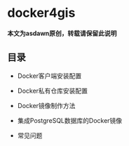 # docker4gis

**本文为asdawn原创，转载请保留此说明**


## 目录

+ Docker客户端安装配置

+ Docker私有仓库安装配置

+ Docker镜像制作方法

+ 集成PostgreSQL数据库的Docker镜像

+ 常见问题


